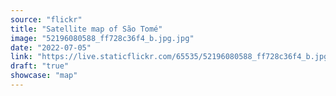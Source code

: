 ```yaml
---
source: "flickr"
title: "Satellite map of São Tomé"
image: "52196080588_ff728c36f4_b.jpg.jpg"
date: "2022-07-05"
link: "https://live.staticflickr.com/65535/52196080588_ff728c36f4_b.jpg"
draft: "true"
showcase: "map"
---
```

